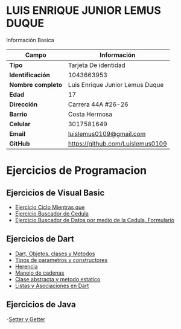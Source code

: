 # LUIS ENRIQUE JUNIOR LEMUS DUQUE
Información Basica

| Campo | Información |
| --- | --- |
| **Tipo** | Tarjeta De identidad |
| **Identificación** | 1043663953 |
| **Nombre completo** | Luis Enrique Junior Lemus Duque |
| **Edad** | 17 |
| **Dirección** | Carrera 44A #26-26 |
| **Barrio** | Costa Hermosa |
| **Celular** | 3017581649 |
| **Email** | luislemus0109@gmail.com |
| **GitHub** | https://github.com/Luislemus0109 |

# Ejercicios de Programacion
## Ejercicios de Visual Basic
- [Ejercicio Ciclo Mientras que](Visual_Basic/mientrasque.md)
- [Ejercicio Buscador de Cedula](Visual_Basic/buscadorcedula.md)
- [Ejercicio Buscador de Datos por medio de la Cedula, Formulario](Visual_Basic/buscadordedatos.md)

## Ejercicios de Dart
- [Dart, Objetos, clases y Metodos](Dart/dart_exercise1.md)
- [Tipos de parametros y constructores](Dart/dart_exercise2.md)
- [Herencia](Dart/dart_exercise3.md)
- [Manejo de cadenas](Dart/dart_exercise4.md)
- [Clase abstracta y metodo estatico](Dart/dart_exercise5.md)
- [Listas y Asociaciones en Dart](Dart/dart_exercise6.md)

## Ejercicios de Java
-[Setter y Getter](Java/setter_getter.md)